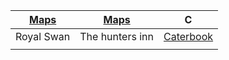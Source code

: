 | <a href="https://www.google.com/maps/@50.7882414,-1.0715136,14z?entry=ttu)" target="_blank">Maps</a>| <a href="https://www.google.com" target="_blank">Maps</a> | C |
| :------: | :------: | :------: |
| Royal Swan| The hunters inn   | <a href="https://Google.com" target="_blank">Caterbook</a>   |
|    |   |  |
